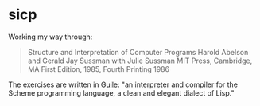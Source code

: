 sicp
====

Working my way through:

> Structure and Interpretation of Computer Programs
> Harold Abelson and Gerald Jay Sussman with Julie Sussman
> MIT Press, Cambridge, MA
> First Edition, 1985, Fourth Printing 1986

The exercises are written in [Guile](http://www.gnu.org/software/guile/): "an interpreter and compiler for the Scheme programming language, a clean and elegant dialect of Lisp."


